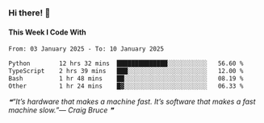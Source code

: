 ### Hi there! 👋

#### This Week I Code With
<!--START_SECTION:waka-->

```txt
From: 03 January 2025 - To: 10 January 2025

Python        12 hrs 32 mins  ██████████████░░░░░░░░░░░   56.60 %
TypeScript    2 hrs 39 mins   ███░░░░░░░░░░░░░░░░░░░░░░   12.00 %
Bash          1 hr 48 mins    ██░░░░░░░░░░░░░░░░░░░░░░░   08.19 %
Other         1 hr 24 mins    █▓░░░░░░░░░░░░░░░░░░░░░░░   06.33 %
```

<!--END_SECTION:waka-->

<!--STARTS_HERE_QUOTE_README-->
<i>❝“It’s hardware that makes a machine fast.  It’s software that makes a fast machine slow.”— Craig Bruce   ❞</i>
<!--ENDS_HERE_QUOTE_README-->
